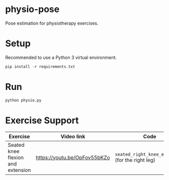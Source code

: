 # physio-pose
Pose estimation for physiotherapy exercises.

# Setup
Recommended to use a Python 3 virtual environment.
```python
pip install -r requirements.txt
```

# Run
```python
python physio.py
```

# Exercise Support
| Exercise | Video link | Code |
| --- | --- | --- |
| Seated knee flexion and extension | https://youtu.be/OpFov55bKZo | `seated_right_knee_extension` (for the right leg) |
